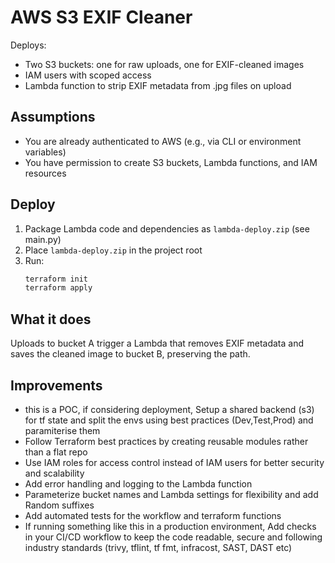 
# AWS S3 EXIF Cleaner

Deploys:
- Two S3 buckets: one for raw uploads, one for EXIF-cleaned images
- IAM users with scoped access
- Lambda function to strip EXIF metadata from .jpg files on upload


## Assumptions
- You are already authenticated to AWS (e.g., via CLI or environment variables)
- You have permission to create S3 buckets, Lambda functions, and IAM resources

## Deploy
1. Package Lambda code and dependencies as `lambda-deploy.zip` (see main.py)
2. Place `lambda-deploy.zip` in the project root
3. Run:
   ```sh
   terraform init
   terraform apply
   ```

## What it does
Uploads to bucket A trigger a Lambda that removes EXIF metadata and saves the cleaned image to bucket B, preserving the path.

## Improvements
- this is a POC, if considering deployment, Setup a shared backend (s3) for tf state and split the envs using best practices (Dev,Test,Prod) and paramiterise them
- Follow Terraform best practices by creating reusable modules rather than a flat repo
- Use IAM roles for access control instead of IAM users for better security and scalability
- Add error handling and logging to the Lambda function
- Parameterize bucket names and Lambda settings for flexibility and add Random suffixes
- Add automated tests for the workflow and terraform functions
- If running something like this in a production environment, Add checks in your CI/CD workflow to keep the code readable, secure and following industry standards (trivy, tflint, tf fmt, infracost, SAST, DAST etc)